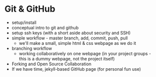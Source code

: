 # Git & GitHub

- setup/install
- conceptual intro to git and github
- setup ssh keys (with a short aside about security and SSH)
- simple workflow - master branch, add, commit, push, pull
	- we'll make a small, simple html & css webpage as we do it
- branching workflow
	- working collaboratively on one webpage (in your project groups - this is a dummy webpage, not the project itself) 
- Forking and Open Source Collaboration
- If we have time, jekyll-based GitHub page (for personal fun use)
